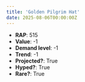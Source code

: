 ```yaml
---
title: 'Golden Pilgrim Hat'
date: 2025-08-06T00:00:00Z
---
```

- **RAP**: 515
- **Value**: -1
- **Demand level**: -1
- **Trend**: -1
- **Projected?**: True
- **Hyped?**: True
- **Rare?**: True
